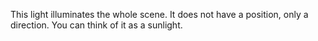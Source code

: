 This light illuminates the whole scene. It does not have a position, only a direction. You can think of it as a sunlight.
